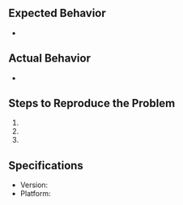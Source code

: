 ## Expected Behavior
- 
## Actual Behavior
- 
## Steps to Reproduce the Problem
  1.
  2.
  3.
## Specifications
  - Version:
  - Platform:
